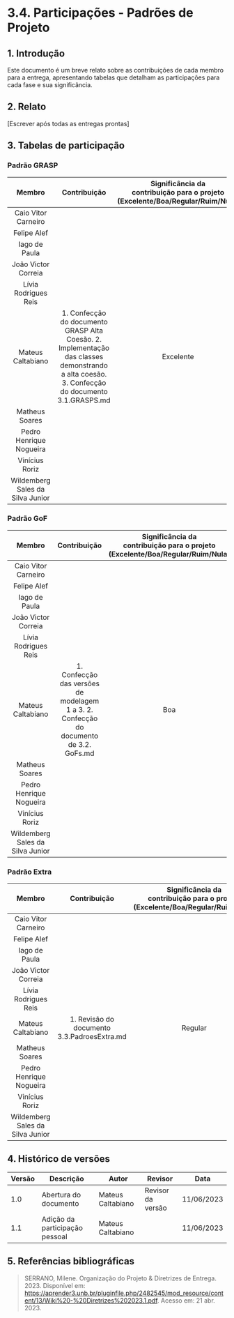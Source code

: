 # 3.4. Participações - Padrões de Projeto

## 1. Introdução

Este documento é um breve relato sobre as contribuições de cada membro para a entrega, apresentando tabelas que detalham as participações para cada fase e sua significância.

## 2. Relato

[Escrever após todas as entregas prontas]

## 3. Tabelas de participação

### Padrão GRASP

|              Membro              |                                                                 Contribuição                                                                  | Significância da <br> contribuição para o projeto <br> (Excelente/Boa/Regular/Ruim/Nula) |
| :------------------------------: | :-------------------------------------------------------------------------------------------------------------------------------------------: | :--------------------------------------------------------------------------------------: |
|       Caio Vitor Carneiro        |                                                                                                                                               |                                                                                          |
|           Felipe Alef            |                                                                                                                                               |                                                                                          |
|          Iago de Paula           |                                                                                                                                               |                                                                                          |
|       João Victor Correia        |                                                                                                                                               |                                                                                          |
|       Lívia Rodrigues Reis       |                                                                                                                                               |                                                                                          |
|        Mateus Caltabiano         | 1. Confecção do documento GRASP Alta Coesão. 2. Implementação das classes demonstrando a alta coesão. 3. Confecção do documento 3.1.GRASPS.md |                                        Excelente                                         |
|          Matheus Soares          |                                                                                                                                               |                                                                                          |
|     Pedro Henrique Nogueira      |                                                                                                                                               |                                                                                          |
|          Vinícius Roriz          |                                                                                                                                               |                                                                                          |
| Wildemberg Sales da Silva Junior |                                                                                                                                               |                                                                                          |

### Padrão GoF

|              Membro              |                                      Contribuição                                      | Significância da <br> contribuição para o projeto <br> (Excelente/Boa/Regular/Ruim/Nula) |
| :------------------------------: | :------------------------------------------------------------------------------------: | :--------------------------------------------------------------------------------------: |
|       Caio Vitor Carneiro        |                                                                                        |                                                                                          |
|           Felipe Alef            |                                                                                        |                                                                                          |
|          Iago de Paula           |                                                                                        |                                                                                          |
|       João Victor Correia        |                                                                                        |                                                                                          |
|       Lívia Rodrigues Reis       |                                                                                        |                                                                                          |
|        Mateus Caltabiano         | 1. Confecção das versões de modelagem 1 a 3. 2. Confecção do documento de 3.2. GoFs.md |                                           Boa                                            |
|          Matheus Soares          |                                                                                        |                                                                                          |
|     Pedro Henrique Nogueira      |                                                                                        |                                                                                          |
|          Vinícius Roriz          |                                                                                        |                                                                                          |
| Wildemberg Sales da Silva Junior |                                                                                        |                                                                                          |

### Padrão Extra

|              Membro              |                Contribuição                 | Significância da <br> contribuição para o projeto <br> (Excelente/Boa/Regular/Ruim/Nula) |
| :------------------------------: | :-----------------------------------------: | :--------------------------------------------------------------------------------------: |
|       Caio Vitor Carneiro        |                                             |                                                                                          |
|           Felipe Alef            |                                             |                                                                                          |
|          Iago de Paula           |                                             |                                                                                          |
|       João Victor Correia        |                                             |                                                                                          |
|       Lívia Rodrigues Reis       |                                             |                                                                                          |
|        Mateus Caltabiano         | 1. Revisão do documento 3.3.PadroesExtra.md |                                         Regular                                          |
|          Matheus Soares          |                                             |                                                                                          |
|     Pedro Henrique Nogueira      |                                             |                                                                                          |
|          Vinícius Roriz          |                                             |                                                                                          |
| Wildemberg Sales da Silva Junior |                                             |                                                                                          |

## 4. Histórico de versões

| Versão | Descrição                      | Autor             | Revisor           | Data       |
| ------ | ------------------------------ | ----------------- | ----------------- | ---------- |
| 1.0    | Abertura do documento          | Mateus Caltabiano | Revisor da versão | 11/06/2023 |
| 1.1    | Adição da participação pessoal | Mateus Caltabiano |                   | 11/06/2023 |

## 5. Referências bibliográficas

> SERRANO, Milene. Organização do Projeto & Diretrizes de Entrega. 2023. Disponível em: https://aprender3.unb.br/pluginfile.php/2482545/mod_resource/content/13/Wiki%20-%20Diretrizes%202023.1.pdf. Acesso em: 21 abr. 2023.
